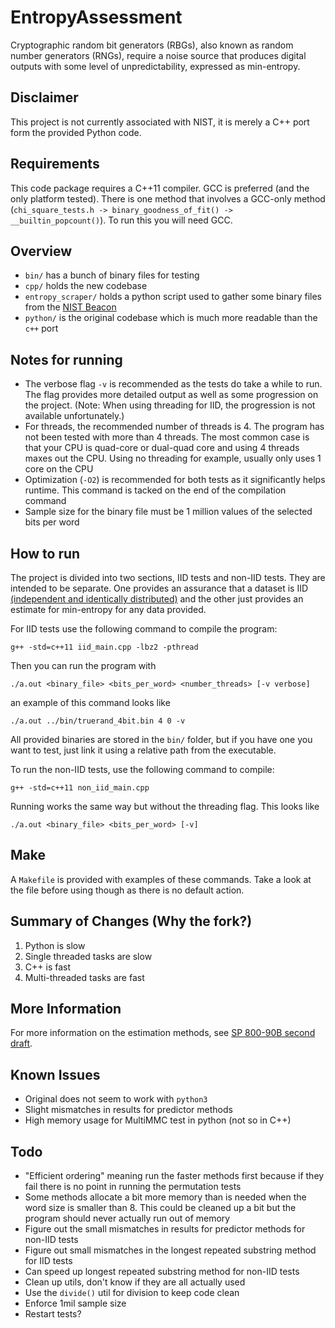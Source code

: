 # EntropyAssessment

Cryptographic random bit generators (RBGs), also known as random number generators (RNGs), require a noise source that produces digital outputs with some level of unpredictability, expressed as min-entropy. 

## Disclaimer

This project is not currently associated with NIST, it is merely a C++ port form the provided Python code. 

## Requirements

This code package requires a C++11 compiler. GCC is preferred (and the only platform tested). There is one method that involves a GCC-only method (`chi_square_tests.h -> binary_goodness_of_fit() -> __builtin_popcount()`). To run this you will need GCC.

## Overview

* `bin/` has a bunch of binary files for testing
* `cpp/` holds the new codebase
* `entropy_scraper/` holds a python script used to gather some binary files from the [NIST Beacon](http://www.nist.gov/itl/csd/ct/nist_beacon.cfm)
* `python/` is the original codebase which is much more readable than the `c++` port

## Notes for running

* The verbose flag `-v` is recommended as the tests do take a while to run. The flag provides more detailed output as well as some progression on the project. (Note: When using threading for IID, the progression is not available unfortunately.)
* For threads, the recommended number of threads is 4. The program has not been tested with more than 4 threads. The most common case is that your CPU is quad-core or dual-quad core and using 4 threads maxes out the CPU. Using no threading for example, usually only uses 1 core on the CPU
* Optimization (`-O2`) is recommended for both tests as it significantly helps runtime. This command is tacked on the end of the compilation command
* Sample size for the binary file must be 1 million values of the selected bits per word

## How to run

The project is divided into two sections, IID tests and non-IID tests. They are intended to be separate. One provides an assurance that a dataset is IID [(independent and identically distributed)](https://en.wikipedia.org/wiki/Independent_and_identically_distributed_random_variables) and the other just provides an estimate for min-entropy for any data provided. 

For IID tests use the following command to compile the program:

    g++ -std=c++11 iid_main.cpp -lbz2 -pthread

Then you can run the program with

	./a.out <binary_file> <bits_per_word> <number_threads> [-v verbose]

an example of this command looks like

	./a.out ../bin/truerand_4bit.bin 4 0 -v

All provided binaries are stored in the `bin/` folder, but if you have one you want to test, just link it using a relative path from the executable.

To run the non-IID tests, use the following command to compile:

    g++ -std=c++11 non_iid_main.cpp

Running works the same way but without the threading flag. This looks like

	./a.out <binary_file> <bits_per_word> [-v]

## Make

A `Makefile` is provided with examples of these commands. Take a look at the file before using though as there is no default action.

## Summary of Changes (Why the fork?)

1. Python is slow
2. Single threaded tasks are slow
3. C++ is fast
4. Multi-threaded tasks are fast

## More Information

For more information on the estimation methods, see [SP 800-90B second draft](http://csrc.nist.gov/publications/drafts/800-90/sp800-90b_second_draft.pdf).

## Known Issues

* Original does not seem to work with `python3`
* Slight mismatches in results for predictor methods
* High memory usage for MultiMMC test in python (not so in C++)

## Todo

* "Efficient ordering" meaning run the faster methods first because if they fail there is no point in running the permutation tests
* Some methods allocate a bit more memory than is needed when the word size is smaller than 8. This could be cleaned up a bit but the program should never actually run out of memory
* Figure out the small mismatches in results for predictor methods for non-IID tests
* Figure out small mismatches in the longest repeated substring method for IID tests
* Can speed up longest repeated substring method for non-IID tests
* Clean up utils, don't know if they are all actually used
* Use the `divide()` util for division to keep code clean
* Enforce 1mil sample size
* Restart tests?

